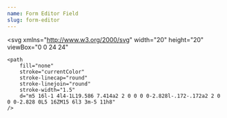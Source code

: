```yaml
---
name: Form Editor Field
slug: form-editor
---
```


<svg
    xmlns="http://www.w3.org/2000/svg"
    width="20"
    height="20"
    viewBox="0 0 24 24"
>
    <path
        fill="none"
        stroke="currentColor"
        stroke-linecap="round"
        stroke-linejoin="round"
        stroke-width="1.5"
        d="m5 16l-1 4l4-1L19.586 7.414a2 2 0 0 0 0-2.828l-.172-.172a2 2 0 0 0-2.828 0L5 16ZM15 6l3 3m-5 11h8"
    />
</svg>
